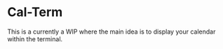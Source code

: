 # Cal-Term

This is a currently a WIP where the main idea is to display your calendar within the terminal. 
